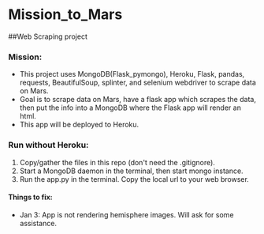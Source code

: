 # Mission_to_Mars
##Web Scraping project

### Mission:
* This project uses MongoDB(Flask_pymongo), Heroku, Flask, pandas, requests, BeautifulSoup, splinter, and selenium webdriver to scrape data on Mars.
* Goal is to scrape data on Mars, have a flask app which  scrapes the data, then put the info into a MongoDB where the Flask app will render an html.
* This app will be deployed to Heroku.

### Run without Heroku:
1. Copy/gather the files in this repo (don't need the .gitignore).
2. Start a MongoDB daemon in the terminal, then start mongo instance.
3. Run the app.py in the terminal. Copy the local url to your web browser.

#### Things to fix:
* Jan 3: App is not rendering hemisphere images. Will ask for some assistance.
